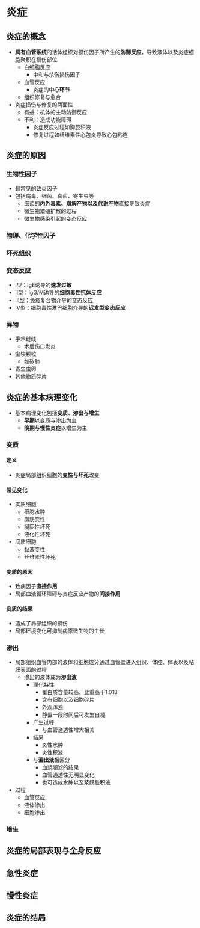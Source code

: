 # 炎症

## 炎症的概念

- **具有血管系统**的活体组织对损伤因子所产生的**防御反应**，导致液体以及炎症细胞聚积在损伤部位
  - 白细胞反应
    - 中和与杀伤损伤因子
  - 血管反应
    - 炎症的**中心环节**
  - 组织修复与愈合
- 炎症损伤与修复的两面性
  - 有益：机体的主动防御反应
  - 不利：造成功能障碍
    - 炎症反应过程如胸腔积液
    - 修复过程如纤维素性心包炎导致心包粘连

## 炎症的原因

### 生物性因子

- 最常见的致炎因子
- 包括病毒、细菌、真菌、寄生虫等
  - 细菌的**内外毒素、崩解产物以及代谢产物**直接导致炎症
    <!--可以举一些例子-->
  - 微生物繁殖扩散的过程
  - 微生物感染引起的变态反应


### 物理、化学性因子

### 坏死组织

### 变态反应

- I型：IgE诱导的**速发过敏**
- II型：IgG/M诱导的**细胞毒性抗体反应**
- III型：免疫复合物介导的变态反应
- IV型：细胞毒性淋巴细胞介导的**迟发型变态反应**

### 异物

- 手术缝线
  - 术后伤口发炎
- 尘埃颗粒
  - 如矽肺
- 寄生虫卵
- 其他物质碎片

## 炎症的基本病理变化

- 基本病理变化包括**变质、渗出与增生**
  - **早期**以变质与渗出为主
  - **晚期与慢性炎症**以增生为主

### 变质

#### 定义

- 炎症局部组织细胞的**变性与坏死**改变

#### 常见变化

- 实质细胞
  - 细胞水肿
  - 脂肪变性
  - 凝固性坏死
  - 液化性坏死
- 间质细胞
  - 黏液变性
  - 纤维素性坏死

#### 变质的原因

- 致病因子**直接作用**
- 局部血液循环障碍与炎症反应产物的**间接作用**

#### 变质的结果

- 造成了局部组织的损伤
- 局部环境变化可抑制病原微生物的生长

### 渗出

- 局部组织血管内部的液体和细胞成分通过血管壁进入组织、体腔、体表以及粘膜表面的过程
  - 渗出的液体成为**渗出液**
    - 理化特性
      - 蛋白质含量较高、比重高于1.018
      - 含有细胞以及细胞碎片
      - 外观浑浊
      - 静置一段时间后可发生自凝
    - 产生过程
      - 与血管通透性增大相关
    - 结果
      - 炎性水肿
      - 炎性积液
    - 与**漏出液**相区分
      - 血浆超滤的结果
      - 血管通透性无明显变化
      - 也可造成水肿以及浆膜腔积液
- 过程
  - 血管反应
  - 液体渗出
  - 细胞渗出

### 增生

## 炎症的局部表现与全身反应

## 急性炎症

## 慢性炎症

## 炎症的结局
